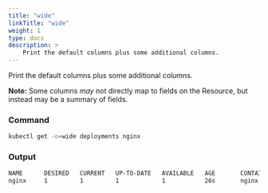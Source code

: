 ```yaml
---
title: "wide"
linkTitle: "wide"
weight: 1
type: docs
description: >
    Print the default columns plus some additional columns.
---
```


Print the default columns plus some additional columns.

**Note:** Some columns *may* not directly map to fields on the Resource, but instead may
be a summary of fields.

### Command
```bash
kubectl get -o=wide deployments nginx
```

### Output
```bash
NAME      DESIRED   CURRENT   UP-TO-DATE   AVAILABLE   AGE       CONTAINERS   IMAGES    SELECTOR
nginx     1         1         1            1           26s       nginx        nginx     app=nginx
```

